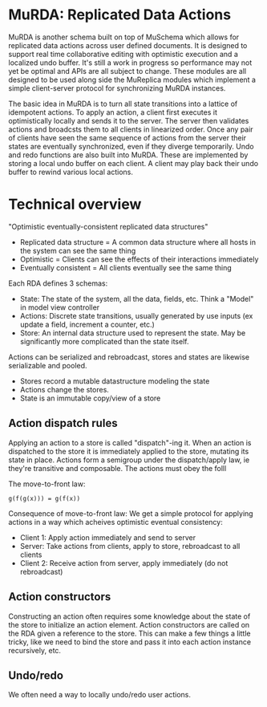 # MuRDA: Replicated Data Actions

MuRDA is another schema built on top of MuSchema which allows for replicated data actions across user defined documents.  It is designed to support real time collaborative editing with optimistic execution and a localized undo buffer.  It's still a work in progress so performance may not yet be optimal and APIs are all subject to change.  These modules are all designed to be used along side the MuReplica modules which implement a simple client-server protocol for synchronizing MuRDA instances.

The basic idea in MuRDA is to turn all state transitions into a lattice of idempotent actions.  To apply an action, a client first executes it optimistically locally and sends it to the server.  The server then validates actions and broadcsts them to all clients in linearized order.  Once any pair of clients have seen the same sequence of actions from the server their states are eventually synchronized, even if they diverge temporarily. Undo and redo functions are also built into MuRDA.  These are implemented by storing a local undo buffer on each client.  A client may play back their undo buffer to rewind various local actions.

# Technical overview

"Optimistic eventually-consistent replicated data structures"

* Replicated data structure = A common data structure where all hosts in the system can see the same thing
* Optimistic = Clients can see the effects of their interactions immediately
* Eventually consistent = All clients eventually see the same thing

Each RDA defines 3 schemas:

* State: The state of the system, all the data, fields, etc.  Think a "Model" in model view controller
* Actions: Discrete state transitions, usually generated by use inputs (ex update a field, increment a counter, etc.)
* Store: An internal data structure used to represent the state.  May be significantly more complicated than the state itself.

Actions can be serialized and rebroadcast, stores and states are likewise serializable and pooled.

* Stores record a mutable datastructure modeling the state
* Actions change the stores.
* State is an immutable copy/view of a store

## Action dispatch rules

Applying an action to a store is called "dispatch"-ing it.
When an action is dispatched to the store it is immediately applied to the store, mutating its state in place.
Actions form a semigroup under the dispatch/apply law, ie they're transitive and composable.
The actions must obey the folll

The move-to-front law:

    g(f(g(x))) = g(f(x))

Consequence of move-to-front law: We get a simple protocol for applying actions in a way which acheives optimistic eventual consistency:

* Client 1: Apply action immediately and send to server
* Server: Take actions from clients, apply to store, rebroadcast to all clients
* Client 2: Receive action from server, apply immediately (do not rebroadcast)

## Action constructors

Constructing an action often requires some knowledge about the state of the store to initialize an action element.
Action constructors are called on the RDA given a reference to the store.
This can make a few things a little tricky, like we need to bind the store and pass it into each action instance recursively, etc.

## Undo/redo

We often need a way to locally undo/redo user actions.
